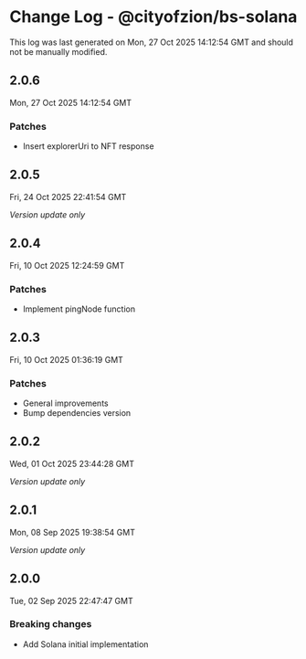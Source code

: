 # Change Log - @cityofzion/bs-solana

This log was last generated on Mon, 27 Oct 2025 14:12:54 GMT and should not be manually modified.

## 2.0.6
Mon, 27 Oct 2025 14:12:54 GMT

### Patches

- Insert explorerUri to NFT response

## 2.0.5
Fri, 24 Oct 2025 22:41:54 GMT

_Version update only_

## 2.0.4
Fri, 10 Oct 2025 12:24:59 GMT

### Patches

- Implement pingNode function

## 2.0.3
Fri, 10 Oct 2025 01:36:19 GMT

### Patches

- General improvements
- Bump dependencies version

## 2.0.2
Wed, 01 Oct 2025 23:44:28 GMT

_Version update only_

## 2.0.1
Mon, 08 Sep 2025 19:38:54 GMT

_Version update only_

## 2.0.0
Tue, 02 Sep 2025 22:47:47 GMT

### Breaking changes

- Add Solana initial implementation

